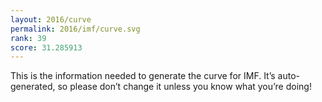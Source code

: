 ```yaml
---
layout: 2016/curve
permalink: 2016/imf/curve.svg
rank: 39
score: 31.285913
---
```


This is the information needed to generate the curve for IMF. It’s
auto-generated, so please don’t change it unless you know what you’re
doing!
